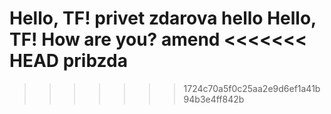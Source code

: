 Hello, TF!
privet
zdarova
hello
Hello, TF! How are you?
amend
<<<<<<< HEAD
pribzda
=======
>>>>>>> 1724c70a5f0c25aa2e9d6ef1a41b94b3e4ff842b

